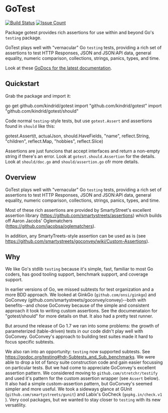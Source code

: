 # GoTest

[![Build Status](https://semaphoreci.com/api/v1/kindrid/gotest/branches/master/shields_badge.svg)](https://semaphoreci.com/kindrid/gotest) [![Issue Count](https://codeclimate.com/github/kindrid/gotest/badges/issue_count.svg)](https://codeclimate.com/github/kindrid/gotest)

Package gotest provides rich assertions for use within and beyond Go's `testing` package.

GoTest plays well with "vernacular" Go `testing` tests, providing a rich set of assertions to test HTTP Responses, JSON and JSON:API data, general equality, numeric comparison, collections, strings, panics, types, and time.

Look at these [GoDocs for the latest documentation](https://godoc.org/github.com/kindrid/gotest).

## Quickstart

Grab the package and import it:

  go get github.com/kindrid/gotest
  import "github.com/kindrid/gotest"
  import "github.com/kindrid/gotest/should"

Code normal `testing`-style tests, but use `gotest.Assert` and assertions found
in `should` like this:

  gotest.Assert(t, actualJson, should.HaveFields,
    "name", reflect.String,
    "children", reflect.Map,
    "hobbies", reflect.Slice)

Assertions are just funcions that accept interfaces and return a non-empty string if there's an error. Look at `gotest.should.Assertion` for the details. Look at `should/doc.go` and `should/assertion.go` ofr more details.

## Overview

GoTest plays well with "vernacular" Go `testing` tests, providing a rich set of
assertions to test HTTP Responses, JSON and JSON:API data, general equality,
numeric comparison, collections, strings, panics, types, and time.

Most of these rich assertions are provided by SmartyStreet's excellent assertion
library (https://github.com/smartystreets/assertions) which builds off Aaron
Jacobs' Oglematchers (https://github.com/jacobsa/oglematchers).

In addition, any SmartyTreets-style assertion can be used as is (see https://github.com/smartystreets/goconvey/wiki/Custom-Assertions).

## Why

We like Go's stdlib `testing` because it's simple, fast, familiar to most Go
coders, has good tooling support, benchmark support, and coverage support.

In earlier versions of Go, we missed subtests for test organization and a more
BDD approach. We looked at GinkGo (`github.com/onsi/ginkgo`) and GoConvey
(github.com/smartystreets/goconvey/convey)--both with benefits--and chose
GoConvey because  of the simple and consistent approach it took to writing
custom assertions. See the documenataion for "gotest/should" for more details on
that. It also had a pretty test runner.

But around the release of Go 1.7 we ran into some problems: the growth of
parameterized (table-driven) tests  in our code didn't play well with GoConvey.
GoConvey's approach to building test suites made it hard to focus specific
subtests.

We also ran into an opportunity: `testing` now supported subtests. See
https://godoc.org/testing#hdr-Subtests_and_Sub_benchmarks. We were able to drop
a lot of fancy suite construction code  and gain easier focussing on particular
tests. But we had come to appreciate GoConvey's excellent  assertion pattern. We
considered moving to `github.com/stretchr/testify` and used it's pattern for the
custom assertion  wrapper (see `Assert` below). It also had a simple
custom-assertion pattern, but GoConvey's seemed simpler and more useful. We took
a sideways glance at GUnit (`github.com/smartystreets/gunit`) and Labix's
GoCheck (`gopkg.in/check.v1 `). Very cool packages, but we wanted to stay closer
to `testing` with its new versatility.

